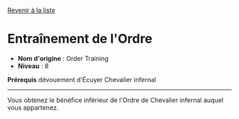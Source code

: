 [Revenir à la liste](list.md)

# Entraînement de l'Ordre

 * **Nom d'origine** : Order Training
 * **Niveau** : 8


<p><span id="ctl00_MainContent_DetailedOutput"><strong>Prérequis</strong> dévouement d'Écuyer Chevalier infernal<br></span></p>
<hr>
<p>Vous obtenez le bénéfice inférieur de l'Ordre de Chevalier infernal auquel vous appartenez.&nbsp;</p>